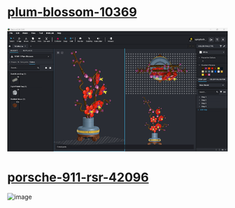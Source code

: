 # [plum-blossom-10369](https://www.bricklink.com/v3/studio/design.page?idModel=630157)


![](./plum-blossom-10369.png)


# [porsche-911-rsr-42096](https://www.bricklink.com/v3/studio/design.page?idModel=634920)

![image](https://github.com/user-attachments/assets/667f3d1d-c91a-4b53-b285-c7d425498b87)

